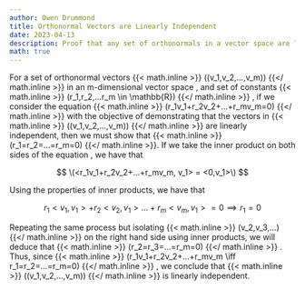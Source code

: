 ```yaml
---
author: Owen Drummond
title: Orthonormal Vectors are Linearly Independent
date: 2023-04-13
description: Proof that any set of orthonormals in a vector space are linearly independent
math: true
---
```


For a set of orthonormal vectors 
{{< math.inline >}}
\((v_1,v_2,...,v_m)\)
{{</ math.inline >}}
in an m-dimensional vector space
, and set of constants 
{{< math.inline >}}
\(r_1,r_2,...r_m \in \mathbb{R}\)
{{</ math.inline >}}
, if we consider the equation
{{< math.inline >}}
\(r_1v_1+r_2v_2+...+r_mv_m=0\)
{{</ math.inline >}} 
with the objective of demonstrating that the vectors in
{{< math.inline >}}
\((v_1,v_2,...,v_m)\)
{{</ math.inline >}} 
are linearly independent, then we must show that 
{{< math.inline >}}
\(r_1=r_2=...=r_m=0\)
{{</ math.inline >}}. If we take the inner product on both sides of the equation , we have that 

$$
\(<r_1v_1+r_2v_2+...+r_mv_m, v_1> = <0,v_1>\)
$$

Using the properties of inner products, we have that 

$$
r_1<v_1,v_1> +r_2<v_2,v_1> ... +r_m<v_m,v_1> = 0 \implies r_1=0
$$

Repeating the same process but isolating 
{{< math.inline >}}
\(v_2,v_3,...\)
{{</ math.inline >}} 
on the right hand side using inner products, we will deduce that 
{{< math.inline >}} 
\(r_2=r_3=...=r_m=0\)
{{</ math.inline >}}
. Thus, since 
{{< math.inline >}}
\(r_1v_1+r_2v_2+...+r_mv_m \iff r_1=r_2=...=r_m=0\)
{{</ math.inline >}}
 , we conclude that 
{{< math.inline >}}
\((v_1,v_2,...,v_m)\)
{{</ math.inline >}} is linearly independent. 
          